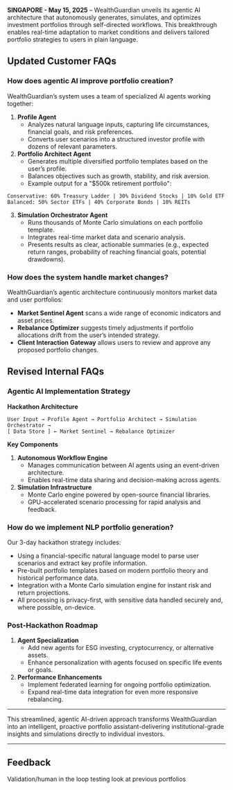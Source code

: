 

**SINGAPORE - May 15, 2025** – WealthGuardian unveils its agentic AI architecture that autonomously generates, simulates, and optimizes investment portfolios through self-directed workflows. This breakthrough enables real-time adaptation to market conditions and delivers tailored portfolio strategies to users in plain language.

## Updated Customer FAQs

### How does agentic AI improve portfolio creation?

WealthGuardian’s system uses a team of specialized AI agents working together:

1. **Profile Agent**
    - Analyzes natural language inputs, capturing life circumstances, financial goals, and risk preferences.
    - Converts user scenarios into a structured investor profile with dozens of relevant parameters.
2. **Portfolio Architect Agent**
    - Generates multiple diversified portfolio templates based on the user’s profile.
    - Balances objectives such as growth, stability, and risk aversion.
    - Example output for a "\$500k retirement portfolio":

```
Conservative: 60% Treasury Ladder | 30% Dividend Stocks | 10% Gold ETF
Balanced: 50% Sector ETFs | 40% Corporate Bonds | 10% REITs
```

3. **Simulation Orchestrator Agent**
    - Runs thousands of Monte Carlo simulations on each portfolio template.
    - Integrates real-time market data and scenario analysis.
    - Presents results as clear, actionable summaries (e.g., expected return ranges, probability of reaching financial goals, potential drawdowns).

### How does the system handle market changes?

WealthGuardian’s agentic architecture continuously monitors market data and user portfolios:

- **Market Sentinel Agent** scans a wide range of economic indicators and asset prices.
- **Rebalance Optimizer** suggests timely adjustments if portfolio allocations drift from the user’s intended strategy.
- **Client Interaction Gateway** allows users to review and approve any proposed portfolio changes.


## Revised Internal FAQs

### Agentic AI Implementation Strategy

**Hackathon Architecture**

```
User Input → Profile Agent → Portfolio Architect → Simulation Orchestrator → 
[ Data Store ] ← Market Sentinel → Rebalance Optimizer
```

**Key Components**

1. **Autonomous Workflow Engine**
    - Manages communication between AI agents using an event-driven architecture.
    - Enables real-time data sharing and decision-making across agents.
2. **Simulation Infrastructure**
    - Monte Carlo engine powered by open-source financial libraries.
    - GPU-accelerated scenario processing for rapid analysis and feedback.

### How do we implement NLP portfolio generation?

Our 3-day hackathon strategy includes:

- Using a financial-specific natural language model to parse user scenarios and extract key profile information.
- Pre-built portfolio templates based on modern portfolio theory and historical performance data.
- Integration with a Monte Carlo simulation engine for instant risk and return projections.
- All processing is privacy-first, with sensitive data handled securely and, where possible, on-device.


### Post-Hackathon Roadmap

1. **Agent Specialization**
    - Add new agents for ESG investing, cryptocurrency, or alternative assets.
    - Enhance personalization with agents focused on specific life events or goals.
2. **Performance Enhancements**
    - Implement federated learning for ongoing portfolio optimization.
    - Expand real-time data integration for even more responsive rebalancing.

---

This streamlined, agentic AI-driven approach transforms WealthGuardian into an intelligent, proactive portfolio assistant-delivering institutional-grade insights and simulations directly to individual investors.

***

## Feedback

Validation/human in the loop testing
look at previous portfolios
